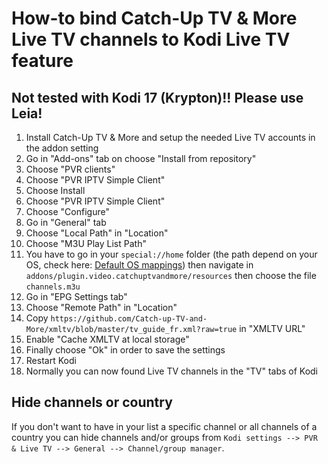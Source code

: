 # How-to bind Catch-Up TV & More Live TV channels to Kodi Live TV feature


## Not tested with Kodi 17 (Krypton)!! Please use Leia!


1. Install Catch-Up TV & More and setup the needed Live TV accounts in the addon setting
2. Go in "Add-ons" tab on choose "Install from repository"
3. Choose "PVR clients"
4. Choose "PVR IPTV Simple Client"
5. Choose Install
6. Choose "PVR IPTV Simple Client"
7. Choose "Configure"
8. Go in "General" tab
9. Choose "Local Path" in "Location"
10. Choose "M3U Play List Path"
11. You have to go in your `special://home` folder (the path depend on your OS, check here: [Default OS mappings](https://kodi.wiki/view/Special_protocol#Default_OS_mappings)) then navigate in `addons/plugin.video.catchuptvandmore/resources` then choose the file `channels.m3u`
12. Go in "EPG Settings tab"
13. Choose "Remote Path" in "Location"
14. Copy `https://github.com/Catch-up-TV-and-More/xmltv/blob/master/tv_guide_fr.xml?raw=true` in "XMLTV URL"
15. Enable "Cache XMLTV at local storage"
12. Finally choose "Ok" in order to save the settings
13. Restart Kodi
14. Normally you can now found Live TV channels in the "TV" tabs of Kodi  


## Hide channels or country

If you don't want to have in your list a specific channel or all channels of a country you can hide channels and/or groups from `Kodi settings --> PVR & Live TV --> General --> Channel/group manager`.


